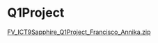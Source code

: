 # Q1Project
[FV_ICT9Sapphire_Q1Project_Francisco_Annika.zip](https://github.com/user-attachments/files/17387695/FV_ICT9Sapphire_Q1Project_Francisco_Annika.zip)
